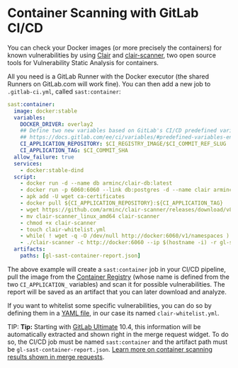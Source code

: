 # Container Scanning with GitLab CI/CD

You can check your Docker images (or more precisely the containers) for known
vulnerabilities by using [Clair](https://github.com/coreos/clair) and
[clair-scanner](https://github.com/arminc/clair-scanner), two open source tools
for Vulnerability Static Analysis for containers.

All you need is a GitLab Runner with the Docker executor (the shared Runners on
GitLab.com will work fine). You can then add a new job to `.gitlab-ci.yml`,
called `sast:container`:

```yaml
sast:container:
  image: docker:stable
  variables:
    DOCKER_DRIVER: overlay2
    ## Define two new variables based on GitLab's CI/CD predefined variables
    ## https://docs.gitlab.com/ee/ci/variables/#predefined-variables-environment-variables
    CI_APPLICATION_REPOSITORY: $CI_REGISTRY_IMAGE/$CI_COMMIT_REF_SLUG
    CI_APPLICATION_TAG: $CI_COMMIT_SHA
  allow_failure: true
  services:
    - docker:stable-dind
  script:
    - docker run -d --name db arminc/clair-db:latest
    - docker run -p 6060:6060 --link db:postgres -d --name clair arminc/clair-local-scan:v2.0.1
    - apk add -U wget ca-certificates
    - docker pull ${CI_APPLICATION_REPOSITORY}:${CI_APPLICATION_TAG}
    - wget https://github.com/arminc/clair-scanner/releases/download/v8/clair-scanner_linux_amd64
    - mv clair-scanner_linux_amd64 clair-scanner
    - chmod +x clair-scanner
    - touch clair-whitelist.yml
    - while( ! wget -q -O /dev/null http://docker:6060/v1/namespaces ) ; do sleep 1 ; done
    - ./clair-scanner -c http://docker:6060 --ip $(hostname -i) -r gl-sast-container-report.json -l clair.log -w clair-whitelist.yml ${CI_APPLICATION_REPOSITORY}:${CI_APPLICATION_TAG} || true
  artifacts:
    paths: [gl-sast-container-report.json]
```

The above example will create a `sast:container` job in your CI/CD pipeline, pull
the image from the [Container Registry](../../user/project/container_registry.md)
(whose name is defined from the two `CI_APPLICATION_` variables) and scan it
for possible vulnerabilities. The report will be saved as an artifact that you
can later download and analyze.

If you want to whitelist some specific vulnerabilities, you can do so by defining
them in a [YAML file](https://github.com/arminc/clair-scanner/blob/master/README.md#example-whitelist-yaml-file),
in our case its named `clair-whitelist.yml`.

TIP: **Tip:**
Starting with [GitLab Ultimate][ee] 10.4, this information will
be automatically extracted and shown right in the merge request widget. To do
so, the CI/CD job must be named `sast:container` and the artifact path must be
`gl-sast-container-report.json`.
[Learn more on container scanning results shown in merge requests](https://docs.gitlab.com/ee/user/project/merge_requests/container_scanning.html).

[ee]: https://about.gitlab.com/products/
